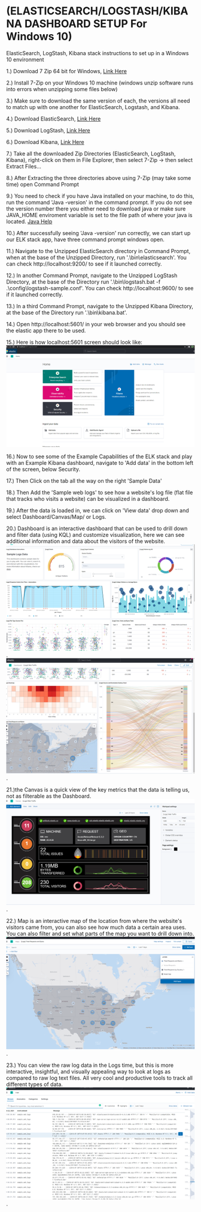 # (ELASTICSEARCH/LOGSTASH/KIBANA DASHBOARD SETUP For Windows 10)  

ElasticSearch, LogStash, Kibana stack instructions to set up in a Windows 10 environment  


1.) Download 7 Zip 64 bit for Windows, [Link Here](https://www.7-zip.org/)  

2.) Install 7-Zip on your Windows 10 machine (windows unzip software runs into errors when unzipping some files below)

3.) Make sure to download the same version of each, the versions all need to match up with one another for ElasticSearch, Logstash, and Kibana.  

4.) Download ElasticSearch, [Link Here](https://www.elastic.co/downloads/elasticsearch)  

5.) Download LogStash, [Link Here](https://www.elastic.co/downloads/logstash)  

6.) Download Kibana, [Link Here](https://www.elastic.co/downloads/kibana)  

7.) Take all the downloaded Zip Directories (ElasticSearch, LogStash, Kibana), right-click on them in File Explorer, then select 7-Zip -> then select Extract Files...   

8.) After Extracting the three directories above using 7-Zip (may take some time) open Command Prompt  

9.) You need to check if you have Java installed on your machine, to do this, run the command 'Java -version' in the command prompt. If you do not see the version number there you either need to download java or make sure JAVA_HOME enviroment variable is set to the file path of where your java is located. [Java Help](https://www.elastic.co/guide/en/logstash/current/getting-started-with-logstash.html#ls-jvm)  

10.) After successfully seeing 'Java -version' run correctly, we can start up our ELK stack app, have three command prompt windows open.  

11.) Navigate to the Unzipped ElasticSearch directory in Command Prompt, when at the base of the Unzipped Directory, run '.\bin\elasticsearch'. You can check http://localhost:9200/ to see if it launched correctly. 

12.) In another Command Prompt, navigate to the Unzipped LogStash Directory, at the base of the Directory run '.\bin\logstash.bat -f .\config\logstash-sample.conf'. You can check http://localhost:9600/ to see if it launched correctly. 

13.) In a third Command Prompt, navigate to the Unzipped Kibana Directory, at the base of the Directory run '.\bin\kibana.bat'.  

14.) Open http://localhost:5601/ in your web browser and you should see the elastic app there to be used.  

15.) Here is how localhost:5601 screen should look like:  
![image](./kibana-home.png "Kibana Home Screen")  

16.) Now to see some of the Example Capabilities of the ELK stack and play with an Example Kibana dashboard, navigate to 'Add data' in the bottom left of the screen, below Security.  

17.) Then Click on the tab all the way on the right 'Sample Data'  

18.) Then Add the 'Sample web logs' to see how a website's log file (flat file that tracks who visits a website) can be visualized in a dashboard.  

19.) After the data is loaded in, we can click on 'View data' drop down and select Dashboard/Canvas/Map/ or Logs.  

20.) Dashboard is an interactive dashboard that can be used to drill down and filter data (using KQL) and customize visualization, here we can see additional information and data about the visitors of the website.
![image](./kibana-dash.png "Kibana Dashboard"). 
![image](./kibana-dash2.png "Kibana Dashboard with Map"). 

21.)the Canvas is a quick view of the key metrics that the data is telling us, not as filterable as the Dashboard.  
![image](./kibana-canvas.png "Kibana Canvas"). 

22.) Map is an interactive map of the location from where the website's visitors came from, you can also see how much data a certain area uses. You can also filter and set what parts of the map you want to drill down into. 
![image](./kibana-map.png "Kibana Interactive Map"). 

23.) You can view the raw log data in the Logs time, but this is more interactive, insightful, and visually appealing way to look at logs as compared to raw log text files. All very cool and productive tools to track all different types of data. 
![image](./kibana-logs.png "Kibana Home Screen"). 
